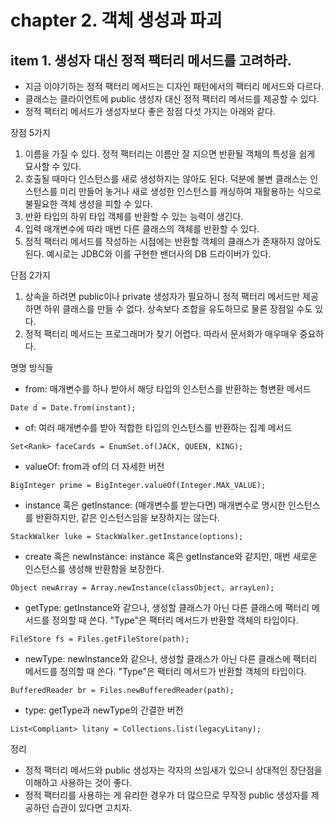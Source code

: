 # chapter 2. 객체 생성과 파괴 

## item 1. 생성자 대신 정적 팩터리 메서드를 고려하라.

* 지금 이야기하는 정적 팩터리 메서드는 디자인 패턴에서의 팩터리 메서드와 다르다.
* 클래스는 클라이언트에 public 생성자 대신 정적 팩터리 메서드를 제공할 수 있다.
* 정적 팩터리 메서드가 생성자보다 좋은 장점 다섯 가지는 아래와 같다.

장점 5가지

1. 이름을 가질 수 있다. 정적 팩터리는 이름만 잘 지으면 반환될 객체의 특성을 쉽게 묘사할 수 있다.
2. 호출될 때마다 인스턴스를 새로 생성하지는 않아도 된다. 덕분에 불변 클래스는 인스턴스를 미리 만들어 놓거나 새로 생성한 인스턴스를 캐싱하여 재활용하는 식으로 불필요한 객체 생성을 피할 수 있다.
3. 반환 타입의 하위 타입 객체를 반환할 수 있는 능력이 생긴다.
4. 입력 매개변수에 따라 매번 다른 클래스의 객체를 반환할 수 있다.
5. 정적 팩터리 메서드를 작성하는 시점에는 반환할 객체의 클래스가 존재하지 않아도 된다. 예시로는 JDBC와 이를 구현한 밴더사의 DB 드라이버가 있다.

단점 2가지

1. 상속을 하려면 public이나 private 생성자가 필요하니 정적 팩터리 메서드만 제공하면 하위 클래스를 만들 수 없다. 상속보다 조합을 유도하므로 물론 장점일 수도 있다.
2. 정적 팩터리 메서드는 프로그래머가 찾기 어렵다. 따라서 문서화가 매우매우 중요하다.

명명 방식들

* from: 매개변수를 하나 받아서 해당 타입의 인스턴스를 반환하는 형변환 메서드
```
Date d = Date.from(instant);
```

* of: 여러 매개변수를 받아 적합한 타입의 인스턴스를 반환하는 집계 메서드
```
Set<Rank> faceCards = EnumSet.of(JACK, QUEEN, KING);
```

* valueOf: from과 of의 더 자세한 버전
```
BigInteger prime = BigInteger.valueOf(Integer.MAX_VALUE);
```

* instance 혹은 getInstance: (매개변수를 받는다면) 매개변수로 명시한 인스턴스를 반환하지만, 같은 인스턴스임을 보장하지는 않는다.
```
StackWalker luke = StackWalker.getInstance(options);
```

* create 혹은 newInstance: instance 혹은 getInstance와 같지만, 매번 새로운 인스턴스를 생성해 반환함을 보장한다.
```
Object newArray = Array.newInstance(classObject, arrayLen);
```

* getType: getInstance와 같으나, 생성할 클래스가 아닌 다른 클래스에 팩터리 메서드를 정의할 때 쓴다. "Type"은 팩터리 메서드가 반환할 객체의 타입이다.
```
FileStore fs = Files.getFileStore(path);
```

* newType: newInstance와 같으나, 생성할 클래스가 아닌 다른 클래스에 팩터리 메서드를 정의할 때 쓴다. "Type"은 팩터리 메서드가 반환할 객체의 타입이다.
```
BufferedReader br = Files.newBufferedReader(path);
```

* type: getType과 newType의 간결한 버전
```
List<Compliant> litany = Collections.list(legacyLitany);
```

정리 

* 정적 팩터리 메서드와 public 생성자는 각자의 쓰임새가 있으니 상대적인 장단점을 이해하고 사용하는 것이 좋다.
* 정적 팩터리를 사용하는 게 유리한 경우가 더 많으므로 무작정 public 생성자를 제공하던 습관이 있다면 고치자.
